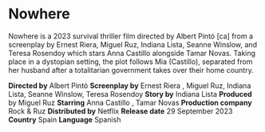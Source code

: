 # Nowhere
Nowhere is a 2023 survival thriller film directed by Albert Pintó [ca] from a screenplay by Ernest Riera, Miguel Ruz, Indiana Lista, Seanne Winslow, and Teresa Rosendoy which stars Anna Castillo alongside Tamar Novas. Taking place in a dystopian setting, the plot follows Mia (Castillo), separated from her husband after a totalitarian government takes over their home country.

**Directed by** Albert Pintó
**Screenplay by**	Ernest Riera , Miguel Ruz, Indiana Lista, Seanne Winslow, Teresa Rosendoy
**Story by**	Indiana Lista
**Produced** by	Miguel Ruz
**Starring** Anna Castillo , Tamar Novas
**Production company** Rock & Ruz
**Distributed by** Netflix
**Release date** 29 September 2023
**Country**	Spain
**Language** Spanish


